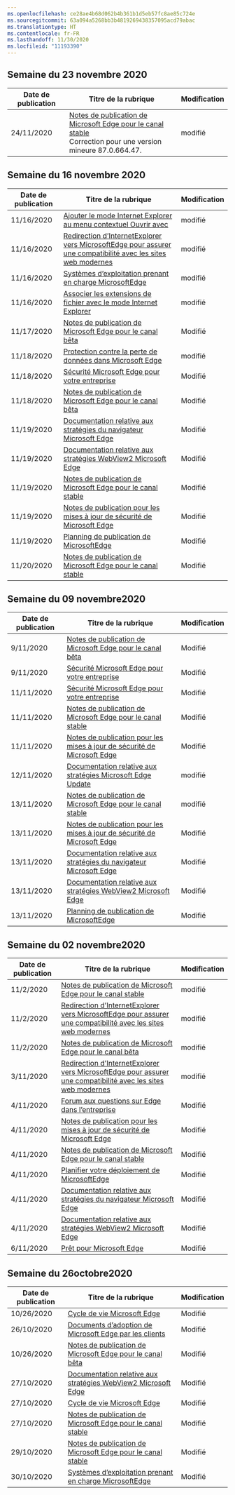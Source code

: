 ```yaml
---
ms.openlocfilehash: ce28ae4b68d062b4b361b1d5eb57fc8ae85c724e
ms.sourcegitcommit: 63a094a5268bb3b4819269438357095acd79abac
ms.translationtype: HT
ms.contentlocale: fr-FR
ms.lasthandoff: 11/30/2020
ms.locfileid: "11193390"
---
```

<!-- This file is generated automatically each week. Changes made to this file will be overwritten.-->

## Semaine du 23 novembre 2020

| Date de publication |Titre de la rubrique | Modification |
|------|------------|--------|
| 24/11/2020 | [Notes de publication de Microsoft Edge pour le canal stable](/DeployEdge/microsoft-edge-relnote-stable-channel)<br>Correction pour une version mineure 87.0.664.47. | modifié |


## Semaine du 16 novembre 2020


| Date de publication |Titre de la rubrique | Modification |
|------|------------|--------|
| 11/16/2020 | [Ajouter le mode Internet Explorer au menu contextuel Ouvrir avec](/DeployEdge/edge-ie-mode-add-guidance-filetype-associations) | modifié |
| 11/16/2020 | [Redirection d’InternetExplorer vers MicrosoftEdge pour assurer une compatibilité avec les sites web modernes](/DeployEdge/edge-learnmore-neededge) | modifié |
| 11/16/2020 | [Systèmes d’exploitation prenant en charge MicrosoftEdge](/DeployEdge/microsoft-edge-supported-operating-systems) | modifié |
| 11/16/2020 | [Associer les extensions de fichier avec le mode Internet Explorer](/DeployEdge/edge-ie-mode-add-guidance-filetype-associations) | modifié |
| 11/17/2020 | [Notes de publication de Microsoft Edge pour le canal bêta](/DeployEdge/microsoft-edge-relnote-beta-channel) | Modifié |
| 11/18/2020 | [Protection contre la perte de données dans Microsoft Edge](/DeployEdge/microsoft-edge-security-dlp) | modifié |
| 11/18/2020 | [Sécurité Microsoft Edge pour votre entreprise](/DeployEdge/ms-edge-security-for-business) | Modifié |
| 11/18/2020 | [Notes de publication de Microsoft Edge pour le canal bêta](/DeployEdge/microsoft-edge-relnote-beta-channel) | Modifié |
| 11/19/2020 | [Documentation relative aux stratégies du navigateur Microsoft Edge](/DeployEdge/microsoft-edge-policies) | Modifié |
| 11/19/2020 | [Documentation relative aux stratégies WebView2 Microsoft Edge](/DeployEdge/microsoft-edge-webview-policies) | Modifié |
| 11/19/2020 | [Notes de publication de Microsoft Edge pour le canal stable](/DeployEdge/microsoft-edge-relnote-stable-channel) | Modifié |
| 11/19/2020 | [Notes de publication pour les mises à jour de sécurité de Microsoft Edge](/DeployEdge/microsoft-edge-relnotes-security) | Modifié |
| 11/19/2020 | [Planning de publication de MicrosoftEdge](/DeployEdge/microsoft-edge-release-schedule) | Modifié |
| 11/20/2020 | [Notes de publication de Microsoft Edge pour le canal stable](/DeployEdge/microsoft-edge-relnote-stable-channel) | Modifié |


## Semaine du 09 novembre2020


| Date de publication |Titre de la rubrique | Modification |
|------|------------|--------|
| 9/11/2020 | [Notes de publication de Microsoft Edge pour le canal bêta](/DeployEdge/microsoft-edge-relnote-beta-channel) | Modifié |
| 9/11/2020 | [Sécurité Microsoft Edge pour votre entreprise](/DeployEdge/ms-edge-security-for-business) | Modifié |
| 11/11/2020 | [Sécurité Microsoft Edge pour votre entreprise](/DeployEdge/ms-edge-security-for-business) | Modifié |
| 11/11/2020 | [Notes de publication de Microsoft Edge pour le canal stable](/DeployEdge/microsoft-edge-relnote-stable-channel) | Modifié |
| 11/11/2020 | [Notes de publication pour les mises à jour de sécurité de Microsoft Edge](/DeployEdge/microsoft-edge-relnotes-security) | Modifié |
| 12/11/2020 | [Documentation relative aux stratégies Microsoft Edge Update](/DeployEdge/microsoft-edge-update-policies) | modifié |
| 13/11/2020 | [Notes de publication de Microsoft Edge pour le canal stable](/DeployEdge/microsoft-edge-relnote-stable-channel) | modifié |
| 13/11/2020 | [Notes de publication pour les mises à jour de sécurité de Microsoft Edge](/DeployEdge/microsoft-edge-relnotes-security) | Modifié |
| 13/11/2020 | [Documentation relative aux stratégies du navigateur Microsoft Edge](/DeployEdge/microsoft-edge-policies) | Modifié |
| 13/11/2020 | [Documentation relative aux stratégies WebView2 Microsoft Edge](/DeployEdge/microsoft-edge-webview-policies) | Modifié |
| 13/11/2020 | [Planning de publication de MicrosoftEdge](/DeployEdge/microsoft-edge-release-schedule) | Modifié |


## Semaine du 02 novembre2020


| Date de publication |Titre de la rubrique | Modification |
|------|------------|--------|
| 11/2/2020 | [Notes de publication de Microsoft Edge pour le canal stable](/DeployEdge/microsoft-edge-relnote-stable-channel) | modifié |
| 11/2/2020 | [Redirection d’InternetExplorer vers MicrosoftEdge pour assurer une compatibilité avec les sites web modernes](/DeployEdge/edge-learnmore-neededge) | modifié |
| 11/2/2020 | [Notes de publication de Microsoft Edge pour le canal bêta](/DeployEdge/microsoft-edge-relnote-beta-channel) | modifié |
| 3/11/2020 | [Redirection d’InternetExplorer vers MicrosoftEdge pour assurer une compatibilité avec les sites web modernes](/DeployEdge/edge-learnmore-neededge) | modifié |
| 4/11/2020 | [Forum aux questions sur Edge dans l’entreprise](/DeployEdge/faqs-edge-in-the-enterprise) | Modifié |
| 4/11/2020 | [Notes de publication pour les mises à jour de sécurité de Microsoft Edge](/DeployEdge/microsoft-edge-relnotes-security) | Modifié |
| 4/11/2020 | [Notes de publication de Microsoft Edge pour le canal stable](/DeployEdge/microsoft-edge-relnote-stable-channel) | Modifié |
| 4/11/2020 | [Planifier votre déploiement de MicrosoftEdge](/DeployEdge/deploy-edge-plan-deployment) | Modifié |
| 4/11/2020 | [Documentation relative aux stratégies du navigateur Microsoft Edge](/DeployEdge/microsoft-edge-policies) | Modifié |
| 4/11/2020 | [Documentation relative aux stratégies WebView2 Microsoft Edge](/DeployEdge/microsoft-edge-webview-policies) | Modifié |
| 6/11/2020 | [Prêt pour Microsoft Edge](/DeployEdge/deploy-edge-ready-for-edge) | Modifié |


## Semaine du 26octobre2020


| Date de publication |Titre de la rubrique | Modification |
|------|------------|--------|
| 10/26/2020 | [Cycle de vie Microsoft Edge](/DeployEdge/microsoft-edge-support-lifecycle) | Modifié |
| 26/10/2020 | [Documents d’adoption de Microsoft Edge par les clients](/DeployEdge/microsoft-edge-customer-adoption-kit) | Modifié |
| 10/26/2020 | [Notes de publication de Microsoft Edge pour le canal bêta](/DeployEdge/microsoft-edge-relnote-beta-channel) | Modifié |
| 27/10/2020 | [Documentation relative aux stratégies WebView2 Microsoft Edge](/DeployEdge/microsoft-edge-webview-policies) | Modifié |
| 27/10/2020 | [Cycle de vie Microsoft Edge](/DeployEdge/microsoft-edge-support-lifecycle) | Modifié |
| 27/10/2020 | [Notes de publication de Microsoft Edge pour le canal stable](/DeployEdge/microsoft-edge-relnote-stable-channel) | Modifié |
| 29/10/2020 | [Notes de publication de Microsoft Edge pour le canal stable](/DeployEdge/microsoft-edge-relnote-stable-channel) | Modifié |
| 30/10/2020 | [Systèmes d’exploitation prenant en charge MicrosoftEdge](/DeployEdge/microsoft-edge-supported-operating-systems) | Modifié |

